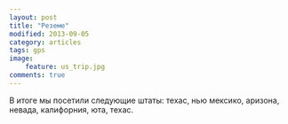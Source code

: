 ```yaml
---
layout: post
title: "Реземе"
modified: 2013-09-05
category: articles
tags: gps
image:
    feature: us_trip.jpg
comments: true
---
```


В итоге мы посетили следующие штаты: техас, нью мексико, аризона, невада, калифорния, юта, техас.
